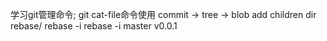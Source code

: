 学习git管理命令;
git cat-file命令使用
commit -> tree -> blob
add children dir
rebase/
rebase -i
rebase -i master v0.0.1
